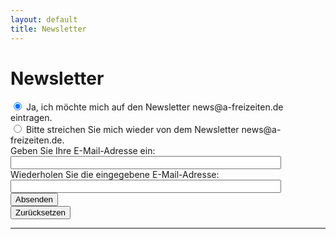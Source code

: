 ```yaml
---
layout: default
title: Newsletter
---
```


# Newsletter

<form action="https://kundenserver.de/cgi-bin/mailinglist.cgi" method="POST" target="_blank">
  <input checked name="subscribe_r" type="radio" value="subscribe">
  Ja, ich möchte mich auf den Newsletter news@a-freizeiten.de eintragen.
  <br />
  <input name="subscribe_r" type="radio" value="unsubscribe">
  Bitte streichen Sie mich wieder von dem Newsletter news@a-freizeiten.de.
  <br />
  Geben Sie Ihre E-Mail-Adresse ein:
  <br />
  <input maxlength="51" name="mailaccount_r" size="51" type="text">
  <br />
  Wiederholen Sie die eingegebene E-Mail-Adresse:
  <br />
  <input maxlength="51" name="mailaccount2_r" size="51" type="text">
  <br />
  <input type="SUBMIT" value="Absenden">
  <br />
  <input type="RESET" value="Zurücksetzen">
  <hr />
  <input name="FBMLNAME" type="hidden" value="news@a-freizeiten.de">
  <br />
  <input name="FBLANG" type="hidden" value="de">
  <br />
  <input name="FBURLERROR_L" type="hidden" value="https://kundenserver.de/mailinglist/error.de.html">
  <br />
  <input name="FBURLSUBSCRIBE_L" type="hidden" value="https://kundenserver.de/mailinglist/subscribe.de.html">
  <br />
  <input name="FBURLUNSUBSCRIBE_L" type="hidden" value="https://kundenserver.de/mailinglist/unsubscribe.de.html">
  <br />
  <input name="FBURLINVALID_L" type="hidden" value="https://kundenserver.de/mailinglist/invalid.de.html">
</form>
